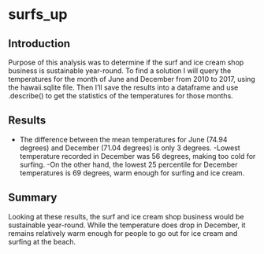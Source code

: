 # surfs_up
## Introduction
Purpose of this analysis was to determine if the surf and ice cream shop business is sustainable year-round. To find a solution I will query the temperatures for the month of June and December from 2010 to 2017, using the hawaii.sqlite file. Then I’ll save the results into a dataframe and use .describe() to get the statistics of the temperatures for those months.
## Results


- The difference between the mean temperatures for June (74.94 degrees) and December (71.04 degrees) is only 3 degrees.
-Lowest temperature recorded in December was 56 degrees, making too cold for surfing.
-On the other hand, the lowest 25 percentile for December temperatures is 69 degrees, warm enough for surfing and ice cream.
## Summary
Looking at these results, the surf and ice cream shop business would be sustainable year-round. While the temperature does drop in December, it remains relatively warm enough for people to go out for ice cream and surfing at the beach.
